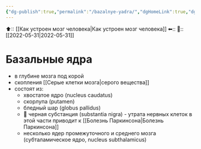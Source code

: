 ```yaml
---
{"dg-publish":true,"permalink":"/bazalnye-yadra/","dgHomeLink":true,"dgPassFrontmatter":false}
---
```



⬆:: [[Как устроен мозг человека|Как устроен мозг человека]]
⬅::
📅:: [[2022-05-31|2022-05-31]]

# Базальные ядра
- в глубине мозга под корой
- скопления [[Серые клетки мозга|серого вещества]]
- состоят из:
	- хвостатое ядро (nucleus caudatus)
	- скорлупа (putamen)
	- бледный шар (globus pallidus)
	- 🚩 черная субстанция (substantia nigra) - утрата нервных клеток в этой части приводит к [[Болезнь Паркинсона|Болезнь Паркинсона]]
	- несколько ядер промежуточного и среднего мозга (субталамическое ядро, nucleus subthalamicus)